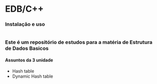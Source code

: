 # EDB/C++

### Instalação e uso

``` g++ -Wall -ansi -pedantic -std=c++11 -o hash main.cpp HashTable.h HashTable.cpp HashEntry.h TestTable.h TestTable.cpp  
```

### Este é um repositório de estudos para a matéria de Estrutura de Dados Basicos

#### Assuntos da 3 unidade
* Hash table
* Dynamic Hash table
